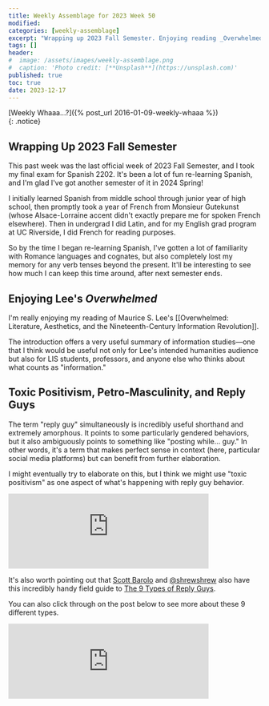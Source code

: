 ```yaml
---
title: Weekly Assemblage for 2023 Week 50
modified:
categories: [weekly-assemblage]
excerpt: "Wrapping up 2023 Fall Semester. Enjoying reading _Overwhelmed_. Toxic positivism and reply guys."
tags: []
header:
#  image: /assets/images/weekly-assemblage.png
#  caption: 'Photo credit: [**Unsplash**](https://unsplash.com)'
published: true
toc: true
date: 2023-12-17
---
```


[Weekly Whaaa…?]({% post_url 2016-01-09-weekly-whaaa %})  
{: .notice}  

## Wrapping Up 2023 Fall Semester

This past week was the last official week of 2023 Fall Semester, and I took my final exam for Spanish 2202. It's been a lot of fun re-learning Spanish, and I'm glad I've got another semester of it in 2024 Spring!  

I initially learned Spanish from middle school through junior year of high school, then promptly took a year of French from Monsieur Gutekunst (whose Alsace-Lorraine accent didn't exactly prepare me for spoken French elsewhere). Then in undergrad I did Latin, and for my English grad program at UC Riverside, I did French for reading purposes.  

So by the time I began re-learning Spanish, I've gotten a lot of familiarity with Romance languages and cognates, but also completely lost my memory for any verb tenses beyond the present. It'll be interesting to see how much I can keep this time around, after next semester ends.  

## Enjoying Lee's _Overwhelmed_  

I'm really enjoying my reading of Maurice S. Lee's [[Overwhelmed: Literature, Aesthetics, and the Nineteenth-Century Information Revolution]].   

The introduction offers a very useful summary of information studies—one that I think would be useful not only for Lee's intended humanities audience but also for LIS students, professors, and anyone else who thinks about what counts as "information."  

## Toxic Positivism, Petro-Masculinity, and Reply Guys  

The term "reply guy" simultaneously is incredibly useful shorthand and extremely amorphous. It points to some particularly gendered behaviors, but it also ambiguously points to something like "posting while… guy." In other words, it's a term that makes perfect sense in context (here, particular social media platforms) but can benefit from further elaboration.  

I might eventually try to elaborate on this, but I think we might use "toxic positivism" as one aspect of what's happening with reply guy behavior.  

<iframe src="https://hcommons.social/@ryanrandall/111519717832942162/embed" class="mastodon-embed" style="max-width: 100%; border: 0" width="400" allowfullscreen="allowfullscreen"></iframe><script src="https://hcommons.social/embed.js" async="async"></script>  

It's also worth pointing out that [Scott Barolo](https://zirk.us/@sbarolo) and [@shrewshrew](https://mastodon.social/@shrewshrew) also have this incredibly handy field guide to [The 9 Types of Reply Guys](https://zirk.us/@sbarolo/109384456791661494).  

You can also click through on the post below to see more about these 9 different types.  

<iframe src="https://zirk.us/@sbarolo/109384456791661494/embed" class="mastodon-embed" style="max-width: 100%; border: 0" width="400" allowfullscreen="allowfullscreen"></iframe><script src="https://zirk.us/embed.js" async="async"></script>